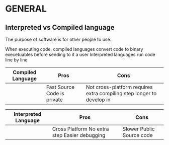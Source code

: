 # GENERAL

## Interpreted vs Compiled language

The purpose of software is for other people to use. 



When executing code, compiled languages convert code to binary execetuables before sending to it a user
Interpreted languages run code line by line


| Compiled Language | Pros                        | Cons                                                                    |
|-------------------|-----------------------------|-------------------------------------------------------------------------|
|                   | Fast Source Code is private | Not cross-platform  requires extra compiling step  longer to develop in |


| Interpreted Language | Pros                                            | Cons                        |
|----------------------|-------------------------------------------------|-----------------------------|
|                      | Cross Platform  No extra step  Easier debugging | Slower   Public Source code |